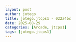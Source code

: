 ```yaml
---
layout: post
author: jotego
title: jotego.jtcps1 - 022a4bc
date: 2025-08-29
categories: [Arcade, jtcps1]
tags: [jotego.jtcps1]
---
```



